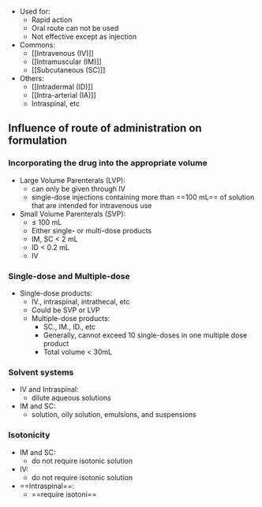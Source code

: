 - Used for: 
	- Rapid action 
	- Oral route can not be used 
	- Not effective except as injection 
- Commons: 
	- [[Intravenous (IV)]]
	- [[Intramuscular (IM)]]
	- [[Subcutaneous (SC)]] 
- Others: 
	- [[Intradermal (ID)]]
	- [[Intra-arterial (IA)]]
	- Intraspinal, etc
## Influence of route of administration on formulation
### Incorporating the drug into the appropriate volume 
- Large Volume Parenterals (LVP): 
	- can only be given through IV 
	- single-dose injections containing more than ==100 mL== of solution that are intended for intravenous use
- Small Volume Parenterals (SVP): 
	- $\le$ 100 mL 
	- Either single- or multi-dose products
	- IM, SC < 2 mL 
	- ID < 0.2 mL
	- IV 
### Single-dose and Multiple-dose
- Single-dose products: 
	- IV., intraspinal, intrathecal, etc 
	- Could be SVP or LVP
	- Multiple-dose products: 
		- SC., IM., ID., etc 
		- Generally, cannot exceed 10 single-doses in one multiple dose product 
		- Total volume < 30mL
### Solvent systems 
- IV and Intraspinal: 
	- dilute aqueous solutions 
- IM and SC: 
	- solution, oily solution, emulsions, and suspensions 
### Isotonicity 
- IM and SC: 
	- do not require isotonic solution 
- IV: 
	- do not require isotonic solution 
- ==Intraspinal==: 
	- ==require isotoni==